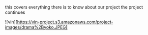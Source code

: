 this covers everything there is to know about our project 
the project continues

![vin][https://vin-project.s3.amazonaws.com/project-images/drama%2Byoko.JPEG]
